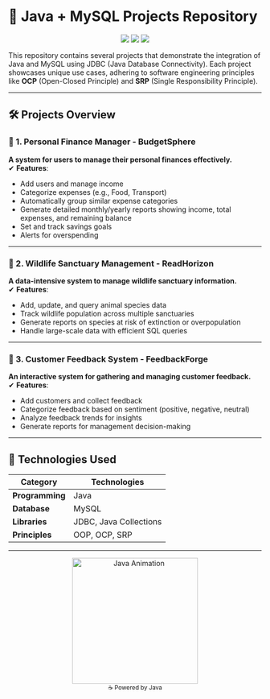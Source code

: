 # 🚀 Java + MySQL Projects Repository

<div align="center">
  <img src="https://img.shields.io/badge/Java-ED8B00?style=for-the-badge&logo=openjdk&logoColor=white">
  <img src="https://img.shields.io/badge/MySQL-005C84?style=for-the-badge&logo=mysql&logoColor=white">
  <img src="https://img.shields.io/badge/JDBC-007396?style=for-the-badge&logo=java&logoColor=white">
</div>

This repository contains several projects that demonstrate the integration of Java and MySQL using JDBC (Java Database Connectivity). Each project showcases unique use cases, adhering to software engineering principles like **OCP** (Open-Closed Principle) and **SRP** (Single Responsibility Principle).

---

## 🛠️ Projects Overview

### 🏦 1. Personal Finance Manager - BudgetSphere
**A system for users to manage their personal finances effectively.**  
✔ **Features**:
- Add users and manage income
- Categorize expenses (e.g., Food, Transport)
- Automatically group similar expense categories
- Generate detailed monthly/yearly reports showing income, total expenses, and remaining balance
- Set and track savings goals
- Alerts for overspending

---

### 🌿 2. Wildlife Sanctuary Management - ReadHorizon
**A data-intensive system to manage wildlife sanctuary information.**  
✔ **Features**:
- Add, update, and query animal species data
- Track wildlife population across multiple sanctuaries
- Generate reports on species at risk of extinction or overpopulation
- Handle large-scale data with efficient SQL queries

---

### 💬 3. Customer Feedback System - FeedbackForge
**An interactive system for gathering and managing customer feedback.**  
✔ **Features**:
- Add customers and collect feedback
- Categorize feedback based on sentiment (positive, negative, neutral)
- Analyze feedback trends for insights
- Generate reports for management decision-making

---

## 🔧 Technologies Used
<div align="center">
  
| Category          | Technologies                                |
|-------------------|--------------------------------------------|
| **Programming**   | Java                                       |
| **Database**      | MySQL                                      |
| **Libraries**     | JDBC, Java Collections                    |
| **Principles**    | OOP, OCP, SRP                             |

</div>

---

<div align="center">
  <img src="https://media4.giphy.com/media/v1.Y2lkPTc5MGI3NjExaHMwczU0ejVhcWp3MzA0Mnh3YjFkdmtuN3pzdHB5eDV5bTlzcmZ5NiZlcD12MV9pbnRlcm5hbF9naWZfYnlfaWQmY3Q9cw/uuqTizcCXq7uz8KOpg/giphy.gif" width="250" alt="Java Animation">
  <br>
  <sub>☕ Powered by Java</sub>
</div>
